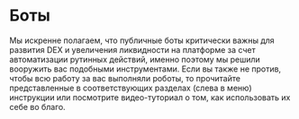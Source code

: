 # Боты

Мы искренне полагаем, что публичные боты критически важны для развития DEX и увеличения ликвидности 
на платформе за счет автоматизации рутинных действий, именно поэтому мы решили вооружить вас подобными инструментами. 
Если вы также не против, чтобы всю работу за вас выполняли роботы, то прочитайте представленные в соответствующих разделах (слева в меню)
инструкции или посмотрите видео-туториал о том, как использовать их себе во благо.